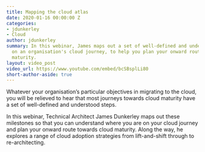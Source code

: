 ```yaml
---
title: Mapping the cloud atlas
date: 2020-01-16 00:00:00 Z
categories:
- jdunkerley
- Cloud
author: jdunkerley
summary: In this webinar, James maps out a set of well-defined and understood steps
  on an organisation's cloud journey, to help you plan your onward route towards cloud
  maturity.
layout: video_post
video_url: https://www.youtube.com/embed/bcSBsplLi80
short-author-aside: true
---
```


Whatever your organisation’s particular objectives in migrating to the cloud, you will be relieved to hear that most journeys towards cloud maturity have a set of well-defined and understood steps. 
 
In this webinar, Technical Architect James Dunkerley maps out these milestones so that you can understand where you are on your cloud journey and plan your onward route towards cloud maturity. Along the way, he explores a range of cloud adoption strategies from lift-and-shift through to re-architecting.
